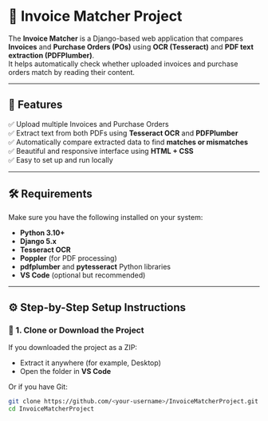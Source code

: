 # 🧾 Invoice Matcher Project

The **Invoice Matcher** is a Django-based web application that compares **Invoices** and **Purchase Orders (POs)** using **OCR (Tesseract)** and **PDF text extraction (PDFPlumber)**.  
It helps automatically check whether uploaded invoices and purchase orders match by reading their content.

---

## 🌟 Features

✅ Upload multiple Invoices and Purchase Orders  
✅ Extract text from both PDFs using **Tesseract OCR** and **PDFPlumber**  
✅ Automatically compare extracted data to find **matches or mismatches**  
✅ Beautiful and responsive interface using **HTML + CSS**  
✅ Easy to set up and run locally

---

## 🛠️ Requirements

Make sure you have the following installed on your system:

- **Python 3.10+**
- **Django 5.x**
- **Tesseract OCR**
- **Poppler** (for PDF processing)
- **pdfplumber** and **pytesseract** Python libraries
- **VS Code** (optional but recommended)

---

## ⚙️ Step-by-Step Setup Instructions

### 🧩 1. Clone or Download the Project

If you downloaded the project as a ZIP:
- Extract it anywhere (for example, Desktop)
- Open the folder in **VS Code**

Or if you have Git:
```bash
git clone https://github.com/<your-username>/InvoiceMatcherProject.git
cd InvoiceMatcherProject
